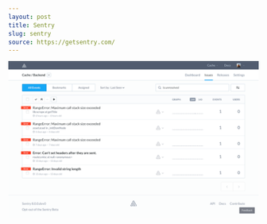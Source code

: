 ```yaml
---
layout: post
title: Sentry
slug: sentry
source: https://getsentry.com/
---
```


<img src="/screenshots/sentry.png" alt="Sentry">

